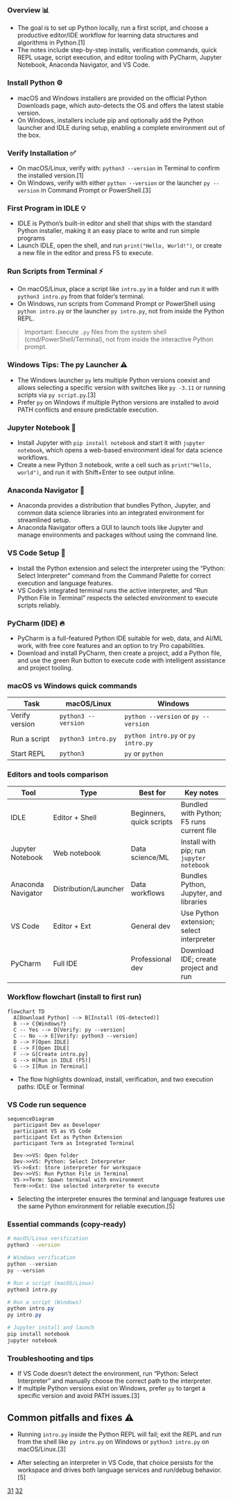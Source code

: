 ### Overview 📊
- The goal is to set up Python locally, run a first script, and choose a productive editor/IDE workflow for learning data structures and algorithms in Python.[1]
- The notes include step-by-step installs, verification commands, quick REPL usage, script execution, and editor tooling with PyCharm, Jupyter Notebook, Anaconda Navigator, and VS Code.

### Install Python ⚙️
- macOS and Windows installers are provided on the official Python Downloads page, which auto-detects the OS and offers the latest stable version.
- On Windows, installers include pip and optionally add the Python launcher and IDLE during setup, enabling a complete environment out of the box.

### Verify Installation ✅
- On macOS/Linux, verify with: `python3 --version` in Terminal to confirm the installed version.[1]
- On Windows, verify with either `python --version` or the launcher `py --version` in Command Prompt or PowerShell.[3]

### First Program in IDLE 💡
- IDLE is Python’s built-in editor and shell that ships with the standard Python installer, making it an easy place to write and run simple programs
- Launch IDLE, open the shell, and run `print("Hello, World!")`, or create a new file in the editor and press F5 to execute.

### Run Scripts from Terminal ⚡
- On macOS/Linux, place a script like `intro.py` in a folder and run it with `python3 intro.py` from that folder’s terminal.
- On Windows, run scripts from Command Prompt or PowerShell using `python intro.py` or the launcher `py intro.py`, not from inside the Python REPL.

> Important: Execute `.py` files from the system shell (cmd/PowerShell/Terminal), not from inside the interactive Python prompt.

### Windows Tips: The py Launcher ⚠️
- The Windows launcher `py` lets multiple Python versions coexist and allows selecting a specific version with switches like `py -3.11` or running scripts via `py script.py`.[3]
- Prefer `py` on Windows if multiple Python versions are installed to avoid PATH conflicts and ensure predictable execution.

### Jupyter Notebook 📝
- Install Jupyter with `pip install notebook` and start it with `jupyter notebook`, which opens a web-based environment ideal for data science workflows.
- Create a new Python 3 notebook, write a cell such as `print("Hello, world")`, and run it with Shift+Enter to see output inline.

### Anaconda Navigator 🚀
- Anaconda provides a distribution that bundles Python, Jupyter, and common data science libraries into an integrated environment for streamlined setup.
- Anaconda Navigator offers a GUI to launch tools like Jupyter and manage environments and packages without using the command line.

### VS Code Setup 🎯
- Install the Python extension and select the interpreter using the “Python: Select Interpreter” command from the Command Palette for correct execution and language features.
- VS Code’s integrated terminal runs the active interpreter, and “Run Python File in Terminal” respects the selected environment to execute scripts reliably.

### PyCharm (IDE) 🔥
- PyCharm is a full-featured Python IDE suitable for web, data, and AI/ML work, with free core features and an option to try Pro capabilities.
- Download and install PyCharm, then create a project, add a Python file, and use the green Run button to execute code with intelligent assistance and project tooling.

### macOS vs Windows quick commands
| Task | macOS/Linux | Windows |
|---|---|---|
| Verify version | `python3 --version`  | `python --version` or `py --version`  |
| Run a script | `python3 intro.py`  | `python intro.py` or `py intro.py`  |
| Start REPL | `python3`  | `py` or `python`  |

### Editors and tools comparison
| Tool | Type | Best for | Key notes |
|---|---|---|---|
| IDLE  | Editor + Shell | Beginners, quick scripts | Bundled with Python; F5 runs current file  |
| Jupyter Notebook  | Web notebook | Data science/ML | Install with pip; run `jupyter notebook`  |
| Anaconda Navigator  | Distribution/Launcher | Data workflows | Bundles Python, Jupyter, and libraries  |
| VS Code  | Editor + Ext | General dev | Use Python extension; select interpreter  |
| PyCharm  | Full IDE | Professional dev | Download IDE; create project and run  |

### Workflow flowchart (install to first run)
```mermaid
flowchart TD
  A[Download Python] --> B[Install (OS-detected)]
  B --> C{Windows?}
  C -- Yes --> D[Verify: py --version]
  C -- No --> E[Verify: python3 --version]
  D --> F[Open IDLE]
  E --> F[Open IDLE]
  F --> G[Create intro.py]
  G --> H[Run in IDLE (F5)]
  G --> I[Run in Terminal]
```

- The flow highlights download, install, verification, and two execution paths: IDLE or Terminal

### VS Code run sequence
```mermaid
sequenceDiagram
  participant Dev as Developer
  participant VS as VS Code
  participant Ext as Python Extension
  participant Term as Integrated Terminal

  Dev->>VS: Open folder
  Dev->>VS: Python: Select Interpreter
  VS->>Ext: Store interpreter for workspace
  Dev->>VS: Run Python File in Terminal
  VS->>Term: Spawn terminal with environment
  Term->>Ext: Use selected interpreter to execute
```

- Selecting the interpreter ensures the terminal and language features use the same Python environment for reliable execution.[5]

### Essential commands (copy-ready)
```bash
# macOS/Linux verification
python3 --version
```
```powershell
# Windows verification
python --version
py --version
```
```bash
# Run a script (macOS/Linux)
python3 intro.py
```
```powershell
# Run a script (Windows)
python intro.py
py intro.py
```
```bash
# Jupyter install and launch
pip install notebook
jupyter notebook
```

### Troubleshooting and tips
- If VS Code doesn’t detect the environment, run “Python: Select Interpreter” and manually choose the correct path to the interpreter.
- If multiple Python versions exist on Windows, prefer `py` to target a specific version and avoid PATH issues.[3]

## Common pitfalls and fixes ⚠️

- Running `intro.py` inside the Python REPL will fail; exit the REPL and run from the shell like `py intro.py` on Windows or `python3 intro.py` on macOS/Linux.[3]

- After selecting an interpreter in VS Code, that choice persists for the workspace and drives both language services and run/debug behavior.[5]


[31](https://www.jetbrains.com/help/pycharm/installation-guide.html)
[32](https://www.youtube.com/watch?v=ZBGzx7-KjSM)
